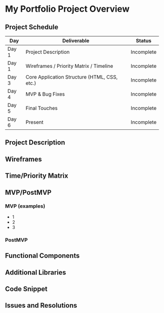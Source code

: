 # My Portfolio Project Overview

## Project Schedule

|  Day | Deliverable | Status
|---|---| ---|
|Day 1| Project Description | Incomplete
|Day 1| Wireframes / Priority Matrix / Timeline | Incomplete
|Day 3| Core Application Structure (HTML, CSS, etc.) | Incomplete
|Day 4| MVP & Bug Fixes | Incomplete
|Day 5| Final Touches | Incomplete
|Day 6| Present | Incomplete

## Project Description

## Wireframes

## Time/Priority Matrix

## MVP/PostMVP

### MVP (examples)

* 1
* 2
* 3

### PostMVP

## Functional Components

## Additional Libraries

## Code Snippet

## Issues and Resolutions

